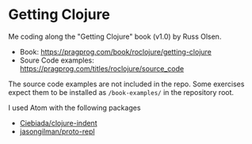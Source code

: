 # Getting Clojure

Me coding along the "Getting Clojure" book (v1.0) by Russ Olsen.

* Book: https://pragprog.com/book/roclojure/getting-clojure
* Soure Code examples: https://pragprog.com/titles/roclojure/source_code

The source code examples are not included in the repo. Some exercises expect them to be installed as `/book-examples/` in the repository root.

I used Atom with the following packages

* [Ciebiada/clojure-indent](https://atom.io/packages/clojure-indent)
* [jasongilman/proto-repl](https://atom.io/packages/proto-repl)
